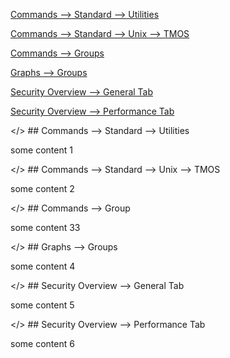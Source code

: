 [Commands --> Standard --> Utilities](#commandsutilities)

[Commands --> Standard --> Unix --> TMOS](#commandstmos)

[Commands --> Groups](#commandsgroups)

[Graphs --> Groups](#graphgroups)

[Security Overview --> General Tab](#securitygeneral)

[Security Overview --> Performance Tab](#securityperf)


<a name=commandsutilities></> ## Commands --> Standard --> Utilities

some content 1

<a name=commandstmos></> ## Commands --> Standard --> Unix --> TMOS

some content 2

<a name=commandsgroups></> ## Commands --> Group

some content 33

<a name=graphgroups></> ## Graphs --> Groups

some content 4

<a name=securitygeneral></> ## Security Overview --> General Tab

some content 5 

<a name=securityperf></> ## Security Overview --> Performance Tab

some content 6
